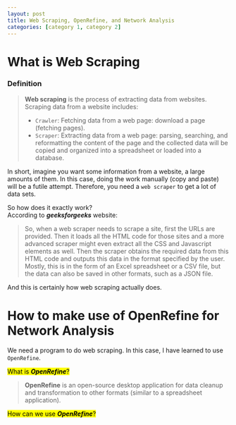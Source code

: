 ```yaml
---
layout: post
title: Web Scraping, OpenRefine, and Network Analysis
categories: [category 1, category 2]
---
```


# What is Web Scraping

### Definition

>**Web scraping** is the process of extracting data from websites. Scraping data from a website includes:
>- `Crawler`: Fetching data from a web page: download a page (fetching pages).
>- `Scraper`: Extracting data from a web page: parsing, searching, and reformatting the content of the page and the collected data will be copied and organized into a spreadsheet or loaded into a database.

In short, imagine you want some information from a website, a large amounts of them. In this case, doing the work manually (copy and paste) will be a futile attempt. Therefore, you need a `web scraper` to get a lot of data sets.

So how does it exactly work?  
According to ***geeksforgeeks*** website:
>So, when a web scraper needs to scrape a site, first the URLs are provided. Then it loads all the HTML code for those sites and a more advanced scraper might even extract all the CSS and Javascript elements as well. Then the scraper obtains the required data from this HTML code and outputs this data in the format specified by the user. Mostly, this is in the form of an Excel spreadsheet or a CSV file, but the data can also be saved in other formats, such as a JSON file.

And this is certainly how web scraping actually does.

# How to make use of OpenRefine for Network Analysis

We need a program to do web scraping. In this case, I have learned to use `OpenRefine`.

<mark>What is ***OpenRefine***?</mark>

>**OpenRefine** is an open-source desktop application for data cleanup and transformation to other formats (similar to a spreadsheet application). 

<mark>How can we use ***OpenRefine***?</mark>
